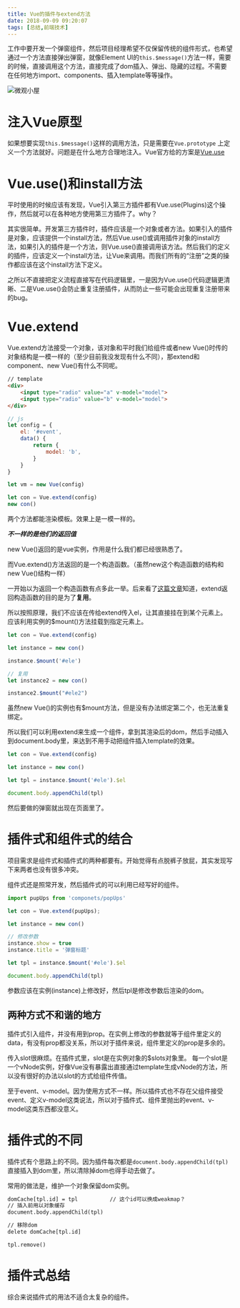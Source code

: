 ```yaml
---
title: Vue的插件与extend方法
date: 2018-09-09 09:20:07
tags: [总结,前端技术]
---
```


工作中要开发一个弹窗组件，然后项目经理希望不仅保留传统的组件形式，也希望通过一个方法直接弹出弹窗，就像Element UI的`this.$message()`方法一样，需要的时候，直接调用这个方法，直接完成了dom插入、弹出、隐藏的过程。不需要在任何地方import、components、插入template等等操作。

![微观小屋](http://ooxy8egxa.bkt.clouddn.com/小书匠/1536486856450.jpg)


# 注入Vue原型

如果想要实现`this.$message()`这样的调用方法，只是需要在`Vue.prototype` 上定义一个方法就好。问题是在什么地方合理地注入。Vue官方给的方案是[Vue.use](https://cn.vuejs.org/v2/guide/plugins.html)

# Vue.use()和install方法

平时使用的时候应该有发现，Vue引入第三方插件都有Vue.use(Plugins)这个操作，然后就可以在各种地方使用第三方插件了。why？

其实很简单。开发第三方插件时，插件应该是一个对象或者方法。如果引入的插件是对象，应该提供一个install方法，然后Vue.use()或调用插件对象的install方法，如果引入的插件是一个方法，则Vue.use()直接调用该方法。然后我们的定义的插件，应该定义一个install方法，让Vue来调用。而我们所有的“注册”之类的操作都应该在这个install方法下定义。

之所以不直接把定义流程直接写在代码逻辑里，一是因为Vue.use()代码逻辑更清晰、二是Vue.use()会防止重复注册插件，从而防止一些可能会出现重复注册带来的bug。

# Vue.extend

Vue.extend方法接受一个对象，该对象和平时我们给组件或者new Vue()时传的对象结构是一模一样的（至少目前我没发现有什么不同），那extend和component、new Vue()有什么不同呢。

```html
// template
<div>
	<input type="radio" value="a" v-model="model">
	<input type="radio" value="b" v-model="model">
</div>
```

```javascript
// js
let config = {
    el: '#event',
    data() {
        return {
            model: 'b',
        }
    }
}

let vm = new Vue(config)

let con = Vue.extend(config)
new con()

```

两个方法都能渲染模板。效果上是一模一样的。

***不一样的是他们的返回值***

new Vue()返回的是vue实例，作用是什么我们都已经很熟悉了。

而Vue.extend()方法返回的是一个构造函数。（虽然new这个构造函数的结构和new Vue()结构一样）

一开始以为返回一个构造函数有点多此一举。后来看了[这篇文章](https://segmentfault.com/a/1190000010095089)知道，extend返回构造函数的目的是为了**复用**。

所以按照原理，我们不应该在传给extend传入el，让其直接挂在到某个元素上。应该利用实例的$mount()方法挂载到指定元素上。

```javascript
let con = Vue.extend(config)

let instance = new con()

instance.$mount('#ele')

// 复用
let instance2 = new con()

instance2.$mount("#ele2")
```

虽然new Vue()的实例也有$mount方法，但是没有办法绑定第二个，也无法重复绑定。

所以我们可以利用extend来生成一个组件，拿到其渲染后的dom，然后手动插入到document.body里，来达到不用手动把组件插入template的效果。

```javascript
let con = Vue.extend(config)

let instance = new con()

let tpl = instance.$mount('#ele').$el

document.body.appendChild(tpl)
```

然后要做的弹窗就出现在页面里了。

# 插件式和组件式的结合

项目需求是组件式和插件式的两种都要有。开始觉得有点脱裤子放屁，其实发现写下来两者也没有很多冲突。

组件式还是照常开发，然后插件式的可以利用已经写好的组件。

```javascript
import pupUps from 'componets/popUps'

let con = Vue.extend(pupUps);

let instance = new con()

// 修改参数
instance.show = true
instance.title = '弹窗标题'

let tpl = instance.$mount('#ele').$el

document.body.appendChild(tpl)

```

参数应该在实例(instance)上修改好，然后tpl是修改参数后渲染的dom。

## 两种方式不和谐的地方

插件式引入组件，并没有用到prop。在实例上修改的参数就等于组件里定义的data，有没有prop都没关系，所以对于插件来说，组件里定义的prop是多余的。

传入slot很麻烦。在插件式里，slot是在实例对象的$slots对象里。
每一个slot是一个vNode实例，好像Vue没有暴露出直接通过template生成vNode的方法，所以没有很好的办法以slot的方式给组件传值。

至于event、v-model。因为使用方式不一样。所以插件式也不存在父组件接受event、定义v-model这类说法，所以对于插件式、组件里抛出的event、v-model这类东西都没意义。

# 插件式的不同


插件式有个思路上的不同。因为插件每次都是`document.body.appendChild(tpl)`直接插入到dom里，所以清除掉dom也得手动去做了。

常用的做法是，维护一个对象保留dom实例。

```html
domCache[tpl.id] = tpl			// 这个id可以换成weakmap？
// 插入前用以对象缓存
document.body.appendChild(tpl)

// 移除dom
delete domCache[tpl.id]

tpl.remove()

```


# 插件式总结

综合来说插件式的用法不适合太复杂的组件。